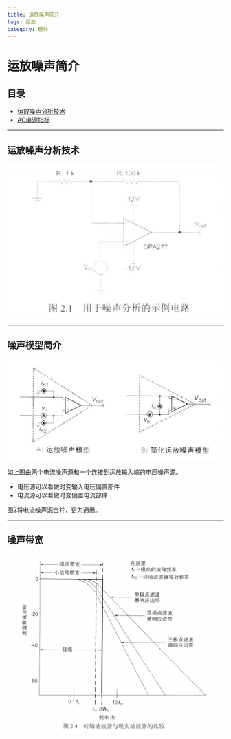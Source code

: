 ```yaml
---
title: 运放噪声简介
tags: 运放
category: 硬件
---
```


# 运放噪声简介

## 目录

<!-- TOC -->

- [运放噪声分析技术](#运放噪声分析技术)
- [AC电源指标](#AC电源指标)
    
<!-- /TOC -->

---

## 运放噪声分析技术

![噪声分析示例](运放噪声/噪声分析示例电路.png)

---

## 噪声模型简介

![噪声分析示例](运放噪声/运放噪声模型.png)

如上图由两个电流噪声源和一个连接到运放输入端的电压噪声源。
- 电压源可以看做时变输入电压偏置部件
- 电流源可以看做时变偏置电流部件

图2将电流噪声源合并，更为通用。

---

## 噪声带宽

![噪声分析示例](运放噪声/噪声带宽.png)
